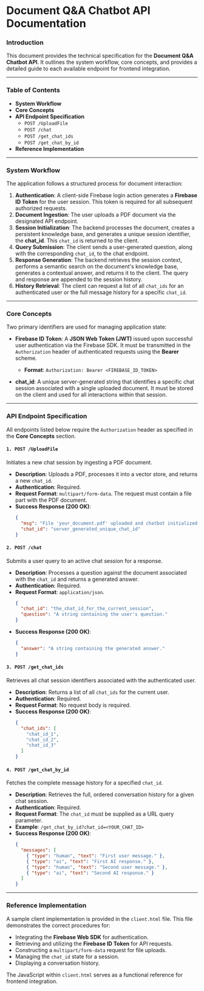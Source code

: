 # Document Q&A Chatbot API Documentation

### Introduction

This document provides the technical specification for the **Document Q&A Chatbot API**. It outlines the system workflow, core concepts, and provides a detailed guide to each available endpoint for frontend integration.

---

### Table of Contents

* **System Workflow**
* **Core Concepts**
* **API Endpoint Specification**
    * `POST /UploadFile`
    * `POST /chat`
    * `POST /get_chat_ids`
    * `POST /get_chat_by_id`
* **Reference Implementation**

---

### System Workflow

The application follows a structured process for document interaction:

1.  **Authentication**: A client-side Firebase login action generates a **Firebase ID Token** for the user session. This token is required for all subsequent authorized requests.
2.  **Document Ingestion**: The user uploads a PDF document via the designated API endpoint.
3.  **Session Initialization**: The backend processes the document, creates a persistent knowledge base, and generates a unique session identifier, the **chat_id**. This `chat_id` is returned to the client.
4.  **Query Submission**: The client sends a user-generated question, along with the corresponding `chat_id`, to the chat endpoint.
5.  **Response Generation**: The backend retrieves the session context, performs a semantic search on the document's knowledge base, generates a contextual answer, and returns it to the client. The query and response are appended to the session history.
6.  **History Retrieval**: The client can request a list of all `chat_ids` for an authenticated user or the full message history for a specific `chat_id`.

---

### Core Concepts

Two primary identifiers are used for managing application state:

* **Firebase ID Token**: A **JSON Web Token (JWT)** issued upon successful user authentication via the Firebase SDK. It must be transmitted in the `Authorization` header of authenticated requests using the **Bearer** scheme.

    * **Format**: `Authorization: Bearer <FIREBASE_ID_TOKEN>`

* **chat_id**: A unique server-generated string that identifies a specific chat session associated with a single uploaded document. It must be stored on the client and used for all interactions within that session.

---

### API Endpoint Specification

All endpoints listed below require the `Authorization` header as specified in the **Core Concepts** section.

#### `1. POST /UploadFile`

Initiates a new chat session by ingesting a PDF document.

* **Description**: Uploads a PDF, processes it into a vector store, and returns a new `chat_id`.
* **Authentication**: Required.
* **Request Format**: `multipart/form-data`. The request must contain a file part with the PDF document.
* **Success Response (200 OK)**:
    ```json
    {
      "msg": "File 'your_document.pdf' uploaded and chatbot initialized.",
      "chat_id": "server_generated_unique_chat_id"
    }
    ```

#### `2. POST /chat`

Submits a user query to an active chat session for a response.

* **Description**: Processes a question against the document associated with the `chat_id` and returns a generated answer.
* **Authentication**: Required.
* **Request Format**: `application/json`.
    ```json
    {
      "chat_id": "the_chat_id_for_the_current_session",
      "question": "A string containing the user's question."
    }
    ```
* **Success Response (200 OK)**:
    ```json
    {
      "answer": "A string containing the generated answer."
    }
    ```

#### `3. POST /get_chat_ids`

Retrieves all chat session identifiers associated with the authenticated user.

* **Description**: Returns a list of all `chat_ids` for the current user.
* **Authentication**: Required.
* **Request Format**: No request body is required.
* **Success Response (200 OK)**:
    ```json
    {
      "chat_ids": [
        "chat_id_1",
        "chat_id_2",
        "chat_id_3"
      ]
    }
    ```

#### `4. POST /get_chat_by_id`

Fetches the complete message history for a specified `chat_id`.

* **Description**: Retrieves the full, ordered conversation history for a given chat session.
* **Authentication**: Required.
* **Request Format**: The `chat_id` must be supplied as a URL query parameter.
* **Example**: `/get_chat_by_id?chat_id=<YOUR_CHAT_ID>`
* **Success Response (200 OK)**:
    ```json
    {
      "messages": [
        { "type": "human", "text": "First user message." },
        { "type": "ai", "text": "First AI response." },
        { "type": "human", "text": "Second user message." },
        { "type": "ai", "text": "Second AI response." }
      ]
    }
    ```

---

### Reference Implementation

A sample client implementation is provided in the `client.html` file. This file demonstrates the correct procedures for:

* Integrating the **Firebase Web SDK** for authentication.
* Retrieving and utilizing the **Firebase ID Token** for API requests.
* Constructing a `multipart/form-data` request for file uploads.
* Managing the `chat_id` state for a session.
* Displaying a conversation history.

The JavaScript within `client.html` serves as a functional reference for frontend integration.
